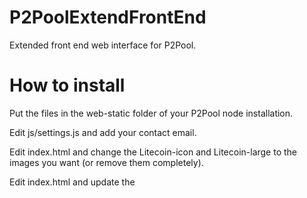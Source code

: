 P2PoolExtendFrontEnd
====================
Extended front end web interface for P2Pool.

How to install
====================
Put the files in the web-static folder of your P2Pool node installation.

Edit js/settings.js and add your contact email.

Edit index.html and change the Litecoin-icon and Litecoin-large to the images you want (or remove them completely).

Edit index.html and update the <title> and the menubar link with your pool name.

Mine P2Pool today!
====================
* <a href="http://ftc.ddns.net">Feathercoin P2Pool</a>
